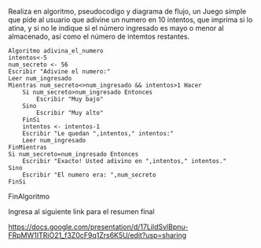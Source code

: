 Realiza en algoritmo, pseudocodigo y diagrama de flujo, un Juego simple que pide al usuario que adivine un numero en 10 intentos, que imprima si lo atina, y si no le indique si el número ingresado es mayo o menor al almacenado, así como el número de intemtos restantes.

    Algoritmo adivina_el_numero
    intentos<-5
    num_secreto <- 56
    Escribir "Adivine el numero:"
    Leer num_ingresado
    Mientras num_secreto<>num_ingresado && intentos>1 Hacer
        Si num_secreto>num_ingresado Entonces
            Escribir "Muy bajo"
        Sino 
            Escribir "Muy alto"
        FinSi
        intentos <- intentos-1
        Escribir "Le quedan ",intentos," intentos:"
        Leer num_ingresado
    FinMientras
    Si num_secreto=num_ingresado Entonces
        Escribir "Exacto! Usted adivino en ",intentos," intentos."
    Sino
        Escribir "El numero era: ",num_secreto
    FinSi
FinAlgoritmo

Ingresa al siguiente link para el resumen final

https://docs.google.com/presentation/d/17LildSvlBpnu-FRpMW1ITRiO21_f3Z0cF9q1Zrs6K5U/edit?usp=sharing
